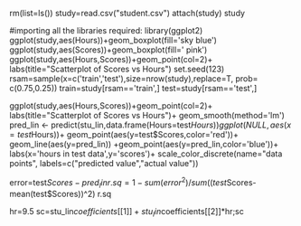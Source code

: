 rm(list=ls())
study=read.csv("student.csv")
attach(study)
study

#importing all the libraries required:
library(ggplot2)
ggplot(study,aes(Hours))+geom_boxplot(fill='sky blue')
ggplot(study,aes(Scores))+geom_boxplot(fill=' pink')
ggplot(study,aes(Hours,Scores))+geom_point(col=2)+
  labs(title="Scatterplot of Scores vs Hours")
set.seed(123)
rsam=sample(x=c('train','test'),size=nrow(study),replace=T, prob= c(0.75,0.25))
train=study[rsam=='train',]
test=study[rsam=='test',]

ggplot(study,aes(Hours,Scores))+geom_point(col=2)+
  labs(title="Scatterplot of Scores vs Hours")+
  geom_smooth(method='lm')
pred_lin <- predict(stu_lin,data.frame(Hours=test$Hours))
ggplot(NULL,aes(x=test$Hours))+
  geom_point(aes(y=test$Scores,color='red'))+
  geom_line(aes(y=pred_lin)) +geom_point(aes(y=pred_lin,color='blue'))+
  labs(x='hours in test data',y='scores')+
  scale_color_discrete(name="data points",
                       labels=c("predicted value","actual value"))

error=test$Scores-pred_lin
r.sq=1- sum(error^2)/sum((test$Scores-mean(test$Scores))^2)
r.sq

hr=9.5
sc=stu_lin$coefficients[[1]] + stu_lin$coefficients[[2]]*hr;sc
